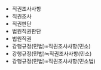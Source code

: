 - 직권조사사항
- 직권조사
- 직권판단
- 법원직권판단
- 법원직권
- 강행규정(민법)=직권조사사항(민소)
- 강행규정(민법)≒직권조사사항(민소)
- 강행규정(민법)=직권조사사항(민소법)